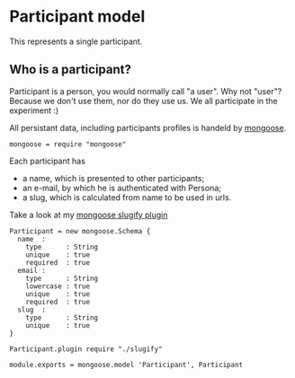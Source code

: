Participant model
=================

This represents a single participant.

Who is a participant?
---------------------

Participant is a person, you would normally call "a user". Why not "user"? Because we don't use them, nor do they use us. We all participate in the experiment :)

All persistant data, including participants profiles is handeld by [mongoose][].

    mongoose = require "mongoose"

Each participant has 

* a name, which is presented to other participants;
* an e-mail, by which he is authenticated with Persona;
* a slug, which is calculated from name to be used in urls.

Take a look at my [mongoose slugify plugin][]

    Participant = new mongoose.Schema {
      name  :
        type      : String
        unique    : true
        required  : true
      email : 
        type      : String
        lowercase : true
        unique    : true
        required  : true
      slug  :
        type      : String
        unique    : true
    }
    
    Participant.plugin require "./slugify"

    module.exports = mongoose.model 'Participant', Participant

[mongoose]:                 http://mongoosejs.com/
[mongoose slugify plugin]:  slugify